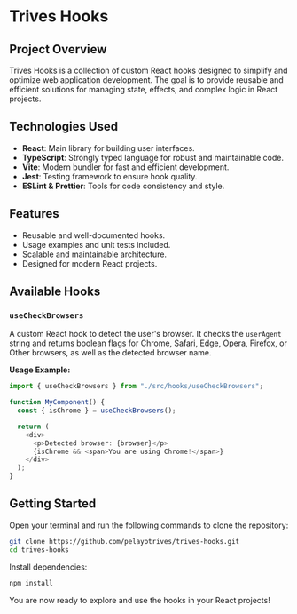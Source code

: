 # Trives Hooks

## Project Overview

Trives Hooks is a collection of custom React hooks designed to simplify and optimize web application development. The goal is to provide reusable and efficient solutions for managing state, effects, and complex logic in React projects.

## Technologies Used

- **React**: Main library for building user interfaces.
- **TypeScript**: Strongly typed language for robust and maintainable code.
- **Vite**: Modern bundler for fast and efficient development.
- **Jest**: Testing framework to ensure hook quality.
- **ESLint & Prettier**: Tools for code consistency and style.

## Features

- Reusable and well-documented hooks.
- Usage examples and unit tests included.
- Scalable and maintainable architecture.
- Designed for modern React projects.

## Available Hooks

### `useCheckBrowsers`

A custom React hook to detect the user's browser. It checks the `userAgent` string and returns boolean flags for Chrome, Safari, Edge, Opera, Firefox, or Other browsers, as well as the detected browser name.

**Usage Example:**

```typescript
import { useCheckBrowsers } from "./src/hooks/useCheckBrowsers";

function MyComponent() {
  const { isChrome } = useCheckBrowsers();

  return (
    <div>
      <p>Detected browser: {browser}</p>
      {isChrome && <span>You are using Chrome!</span>}
    </div>
  );
}
```

## Getting Started

Open your terminal and run the following commands to clone the repository:

```bash
git clone https://github.com/pelayotrives/trives-hooks.git
cd trives-hooks
```

Install dependencies:

```bash
npm install
```

You are now ready to explore and use the hooks in your React projects!

